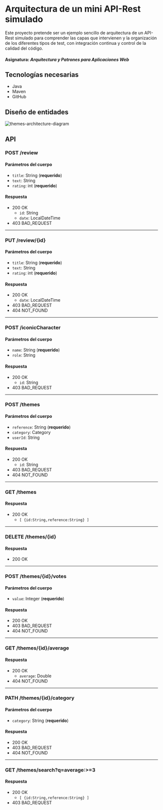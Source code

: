 # Arquitectura de un mini API-Rest simulado
 Este proyecto pretende ser un ejemplo sencillo de arquitectura de un API-Rest simulado para comprender las capas que intervienen y la organización de los diferentes tipos de test, con integración continua y control de la calidad del código.
 #### Asignatura: *Arquitectura y Patrones para Aplicaciones Web*


## Tecnologías necesarias
* Java
* Maven
* GitHub

## Diseño de entidades
![themes-architecture-diagram](https://github.com/miw-upm/APAW-themes-layers/blob/develop/docs/themes-entities-class-diagram.png)

## API
### POST /review
#### Parámetros del cuerpo
- `title`: String (**requerido**)
- `text`: String
- `rating`: int (**requerido**)
#### Respuesta
- 200 OK
  - `id`: String
  - `date`: LocalDateTime
- 403 BAD_REQUEST
---
### PUT /review/{id}
#### Parámetros del cuerpo
- `title`: String (**requerido**)
- `text`: String
- `rating`: int (**requerido**)
#### Respuesta
- 200 OK
    - `date`: LocalDateTime
- 403 BAD_REQUEST
- 404 NOT_FOUND
---
### POST /iconicCharacter
#### Parámetros del cuerpo
- `name`: String (**requerido**)
- `role`: String
#### Respuesta
- 200 OK
    - `id`: String
- 403 BAD_REQUEST
---
### POST /themes
#### Parámetros del cuerpo
- `reference`: String (**requerido**)
- `category`: Category
- `userId`: String
#### Respuesta
- 200 OK
  - `id`: String
- 403 BAD_REQUEST
- 404 NOT_FOUND
---
### GET /themes
#### Respuesta
- 200 OK
  - `[ {id:String,reference:String} ]`
---
### DELETE /themes/{id}
#### Respuesta
- 200 OK
---
### POST /themes/{id}/votes
#### Parámetros del cuerpo
- `value`: Integer (**requerido**)
#### Respuesta
- 200 OK
- 403 BAD_REQUEST
- 404 NOT_FOUND
---
### GET /themes/{id}/average
#### Respuesta
- 200 OK
  - `average`: Double
- 404 NOT_FOUND
---
### PATH /themes/{id}/category
#### Parámetros del cuerpo
- `category`: String (**requerido**)
#### Respuesta
- 200 OK
- 403 BAD_REQUEST
- 404 NOT_FOUND
---
### GET /themes/search?q=average:>=3
#### Respuesta
- 200 OK
  - `[ {id:String,reference:String} ]`
- 403 BAD_REQUEST


